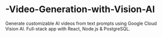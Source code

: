 # -Video-Generation-with-Vision-AI
 Generate customizable AI videos from text prompts using Google Cloud Vision AI. Full-stack app with React, Node.js &amp; PostgreSQL.
